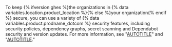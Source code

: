 To keep {% ifversion ghes %}the organizations in {% data variables.location.product_location %}{% else %}your organization{% endif %} secure, you can use a variety of {% data variables.product.prodname_dotcom %} security features, including security policies, dependency graphs, secret scanning and Dependabot security and version updates. For more information, see "[AUTOTITLE](/code-security/getting-started/securing-your-organization)" and "[AUTOTITLE](/organizations/keeping-your-organization-secure/managing-security-settings-for-your-organization/managing-security-and-analysis-settings-for-your-organization)."
